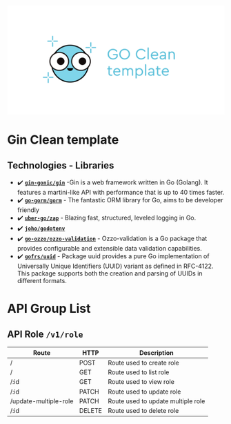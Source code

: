 ![Clean Template](docs/logo.svg)

# Gin Clean template

## Technologies - Libraries

- ✔️ **[`gin-gonic/gin`](https://github.com/gin-gonic/gin)** -Gin is a web framework written in Go (Golang). It features a martini-like API with performance that is up to 40 times faster.
- ✔️ **[`go-gorm/gorm`](https://github.com/go-gorm/gorm)** - The fantastic ORM library for Go, aims to be developer friendly
- ✔️ **[`uber-go/zap`](https://github.com/uber-go/zap)** - Blazing fast, structured, leveled logging in Go.
- ✔️ **[`joho/godotenv`](https://github.com/joho/godotenv)**
- ✔️ **[`go-ozzo/ozzo-validation`](https://github.com/go-ozzo/ozzo-validation)** - Ozzo-validation is a Go package that provides configurable and extensible data validation capabilities.
- ✔️ **[`gofrs/uuid`](https://github.com/gofrs/uuid)** - Package uuid provides a pure Go implementation of Universally Unique Identifiers (UUID) variant as defined in RFC-4122. This package supports both the creation and parsing of UUIDs in different formats.

# API Group List

## API Role `/v1/role`

| Route                 | HTTP   | Description                        |
| --------------------- | ------ | ---------------------------------- |
| /                     | POST   | Route used to create role          |
| /                     | GET    | Route used to list role            |
| /:id                  | GET    | Route used to view role            |
| /:id                  | PATCH  | Route used to update role          |
| /update-multiple-role | PATCH  | Route used to update multiple role |
| /:id                  | DELETE | Route used to delete role          |
